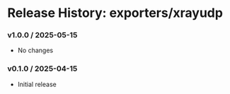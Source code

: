# Release History: exporters/xrayudp

### v1.0.0 / 2025-05-15

* No changes

### v0.1.0 / 2025-04-15

* Initial release
